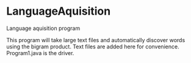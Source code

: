 # LanguageAquisition
Language aquisition program

This program will take large text files and automatically discover words
using the bigram product. Text files are added here for convenience. 
Program1.java is the driver.
